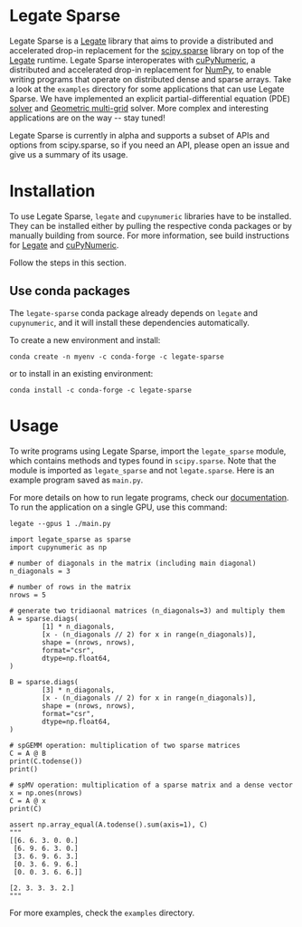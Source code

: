 <!--
Copyright 2023-2024 NVIDIA Corporation

Licensed under the Apache License, Version 2.0 (the "License");
you may not use this file except in compliance with the License.
You may obtain a copy of the License at

http://www.apache.org/licenses/LICENSE-2.0

Unless required by applicable law or agreed to in writing, software
distributed under the License is distributed on an "AS IS" BASIS,
WITHOUT WARRANTIES OR CONDITIONS OF ANY KIND, either express or implied.
See the License for the specific language governing permissions and
limitations under the License.

-->


# Legate Sparse

Legate Sparse is a [Legate](https://github.com/nv-legate/legate) library
that aims to provide a distributed and accelerated drop-in replacement for the
[scipy.sparse](https://docs.scipy.org/doc/scipy/reference/sparse.html) library
on top of the [Legate](https://github.com/nv-legate/legate) runtime. 
Legate Sparse interoperates with 
[cuPyNumeric](https://github.com/nv-legate/cupynumeric),
a distributed and accelerated drop-in replacement 
for [NumPy](https://numpy.org/doc/stable/reference/index.html#reference), to
enable writing programs that operate on distributed dense and sparse arrays.
Take a look at the `examples` directory for some applications that can 
use Legate Sparse. We have implemented
an explicit partial-differential equation (PDE) [solver](examples/pde.py) 
and [Geometric multi-grid](examples/gmg.py) solver. 
More complex and interesting applications are on the way -- stay tuned!

Legate Sparse is currently in alpha and supports a subset of APIs 
and options from scipy.sparse, so if you need an API, please open 
an issue and give us a summary of its usage. 

# Installation

To use Legate Sparse, `legate` and `cupynumeric` libraries have to be installed. 
They can be installed either by pulling the respective conda packages 
or by manually building from source. For more information, 
see build instructions for [Legate](https://github.com/nv-legate/legate) 
and [cuPyNumeric](https://github.com/nv-legate/cupynumeric).

Follow the steps in this section.

## Use conda packages

The `legate-sparse` conda package already depends on `legate` and `cupynumeric`,
and it will install these dependencies automatically.

To create a new environment and install: 
```
conda create -n myenv -c conda-forge -c legate-sparse
```

or to install in an existing environment:
```
conda install -c conda-forge -c legate-sparse
```

# Usage

To write programs using Legate Sparse, import the `legate_sparse` module, which
contains methods and types found in `scipy.sparse`. Note that the module is imported as `legate_sparse`
and not `legate.sparse`. Here is an example program saved as `main.py`. 

For more details on how to run legate programs, check 
our [documentation](https://docs.nvidia.com/cupynumeric).
To run the application on a single GPU, use this command:

`legate --gpus 1 ./main.py`


```[python]
import legate_sparse as sparse
import cupynumeric as np

# number of diagonals in the matrix (including main diagonal)
n_diagonals = 3 

# number of rows in the matrix
nrows = 5 

# generate two tridiaonal matrices (n_diagonals=3) and multiply them
A = sparse.diags(
        [1] * n_diagonals,
        [x - (n_diagonals // 2) for x in range(n_diagonals)],
        shape = (nrows, nrows),
        format="csr",
        dtype=np.float64,
)

B = sparse.diags(
        [3] * n_diagonals,
        [x - (n_diagonals // 2) for x in range(n_diagonals)],
        shape = (nrows, nrows),
        format="csr",
        dtype=np.float64,
)

# spGEMM operation: multiplication of two sparse matrices
C = A @ B 
print(C.todense())
print()

# spMV operation: multiplication of a sparse matrix and a dense vector
x = np.ones(nrows)
C = A @ x 
print(C)

assert np.array_equal(A.todense().sum(axis=1), C)
"""
[[6. 6. 3. 0. 0.]
 [6. 9. 6. 3. 0.]
 [3. 6. 9. 6. 3.]
 [0. 3. 6. 9. 6.]
 [0. 0. 3. 6. 6.]]

[2. 3. 3. 3. 2.]
"""
```

For more examples, check the `examples` directory.
